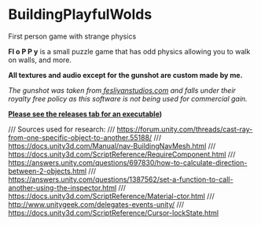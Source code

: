 # BuildingPlayfulWolds

First person game with strange physics

**Fl o P P   y** is a small puzzle game that has odd physics allowing you to walk on walls, and more.

**All textures and audio except for the gunshot are custom made by me.**

*The gunshot was taken from[ fesliyanstudios.com](fesliyanstudios.com) and falls under their royalty free policy as this software is not being used for commercial gain.*

**[Please see the releases tab for an executable](https://github.com/SjorsMaster/BuildingPlayfulWolds/releases/))**

/// Sources used for research:
/// https://forum.unity.com/threads/cast-ray-from-one-specific-object-to-another.55188/
/// https://docs.unity3d.com/Manual/nav-BuildingNavMesh.html
/// https://docs.unity3d.com/ScriptReference/RequireComponent.html
/// https://answers.unity.com/questions/697830/how-to-calculate-direction-between-2-objects.html
/// https://answers.unity.com/questions/1387562/set-a-function-to-call-another-using-the-inspector.html
/// https://docs.unity3d.com/ScriptReference/Material-ctor.html
/// http://www.unitygeek.com/delegates-events-unity/
/// https://docs.unity3d.com/ScriptReference/Cursor-lockState.html
